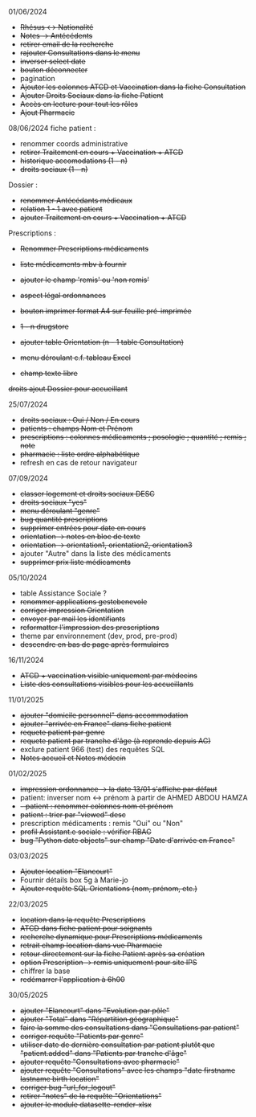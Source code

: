 01/06/2024
- ~~Rhésus <-> Nationalité~~
- ~~Notes -> Antécédents~~
- ~~retirer email de la recherche~~
- ~~rajouter Consultations dans le menu~~
- ~~inverser select date~~
- ~~bouton déconnecter~~
- pagination
- ~~Ajouter les colonnes ATCD et Vaccination dans la fiche Consultation~~
- ~~Ajouter Droits Sociaux dans la fiche Patient~~
- ~~Accès en lecture pour tout les rôles~~
- ~~Ajout Pharmacie~~

08/06/2024
fiche patient :
 - renommer coords administrative
 - ~~retirer Traitement en cours + Vaccination + ATCD~~
 - ~~historique accomodations (1 - n)~~
 - ~~droits sociaux (1 - n)~~

 Dossier :
 - ~~renommer Antécédants médicaux~~
 - ~~relation 1 - 1 avec patient~~
 - ~~ajouter Traitement en cours + Vaccination + ATCD~~

 Prescriptions :
 - ~~Renommer Prescriptions médicaments~~
 - ~~liste médicaments mbv à fournir~~
 - ~~ajouter le champ 'remis' ou 'non remis'~~
 - ~~aspect légal ordonnances~~
 - ~~bouton imprimer format A4 sur feuille pré-imprimée~~
 - ~~1 - n drugstore~~

 - ~~ajouter table Orientation (n - 1 table Consultation)~~
 - ~~menu déroulant c.f. tableau Excel~~
 - ~~champ texte libre~~

~~droits ajout Dossier pour accueillant~~

25/07/2024
- ~~droits sociaux : Oui / Non / En cours~~
- ~~patients : champs Nom et Prénom~~
- ~~prescriptions : colonnes médicaments  ; posologie ; quantité ; remis ; note~~
- ~~pharmacie : liste ordre alphabétique~~
- refresh en cas de retour navigateur

07/09/2024
- ~~classer logement et droits sociaux DESC~~
- ~~droits sociaux "yes"~~
- ~~menu déroulant "genre"~~
- ~~bug quantité prescriptions~~
- ~~supprimer entrées pour date en cours~~
- ~~orientation -> notes en bloc de texte~~
- ~~orientation -> orientation1, orientation2, orientation3~~
- ajouter "Autre" dans la liste des médicaments
- ~~supprimer prix liste médicaments~~

05/10/2024
- table Assistance Sociale ?
- ~~renommer applications gestebenevole~~
- ~~corriger impression Orientation~~
- ~~envoyer par mail les identifiants~~
- ~~reformatter l'impression des prescriptions~~
- theme par environnement (dev, prod, pre-prod)
- ~~descendre en bas de page après formulaires~~

16/11/2024
- ~~ATCD + vaccination visible uniquement par médecins~~
- ~~Liste des consultations visibles pour les accueillants~~

11/01/2025
- ~~ajouter "domicile personnel" dans accommodation~~
- ~~ajouter "arrivée en France" dans fiche patient~~
- ~~requete patient par genre~~
- ~~requete patient par tranche d'âge (à reprende depuis AG)~~
- exclure patient 966 (test) des requêtes SQL
- ~~Notes accueil et Notes médecin~~

01/02/2025
- ~~impression ordonnance -> la date 13/01 s'affiche par défaut~~
- patient: inverser nom <-> prénom à partir de AHMED ABDOU HAMZA 
- ~~- patient : renommer colonnes nom et prénom~~
- ~~patient : trier par "viewed" desc~~
- prescription médicaments : remis "Oui" ou "Non"
- ~~profil Assistant.e sociale : vérifier RBAC~~
- ~~bug "Python date objects" sur champ "Date d'arrivée en France"~~

03/03/2025
- ~~Ajouter location "Elancourt"~~
- Fournir détails box 5g à Marie-jo
- ~~Ajouter requête SQL Orientations (nom, prénom, etc.)~~

22/03/2025
- ~~location dans la requête Prescriptions~~
- ~~ATCD dans fiche patient pour soignants~~
- ~~recherche dynamique pour Prescriptions médicaments~~
- ~~retrait champ location dans vue Pharmacie~~
- ~~retour directement sur la fiche Patient après sa création~~
- ~~option Prescription -> remis uniquement pour site IPS~~
- chiffrer la base
- ~~redémarrer l'application à 6h00~~

30/05/2025
- ~~ajouter "Elancourt" dans "Evolution par pôle"~~
- ~~ajouter "Total" dans "Répartition géographique"~~
- ~~faire la somme des consultations dans "Consultations par patient"~~
- ~~corriger requête "Patients par genre"~~
- ~~utiliser date de dernière consultation par patient plutôt que "patient.added" dans "Patients par tranche d'âge"~~
- ~~ajouter requête "Consultations avec pharmacie"~~
- ~~ajouter requête "Consultations" avec les champs "date	firstname	lastname	birth	location"~~
- ~~corriger bug "url_for_logout"~~
- ~~retirer "notes" de la requête "Orientations"~~
- ~~ajouter le module datasette-render-xlsx~~